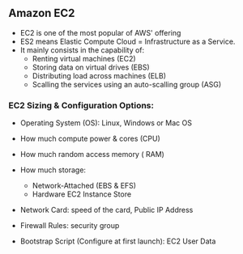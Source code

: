 ## Amazon EC2

* EC2 is one of the most popular of AWS' offering
* ES2 means Elastic Compute Cloud = Infrastructure as a Service.
* It mainly consists in the capability of:
  * Renting virtual machines (EC2)
  * Storing data on virtual drives (EBS)
  * Distributing load across machines (ELB)
  * Scalling the services using an auto-scalling group (ASG)

### EC2 Sizing & Configuration Options:

* Operating System (OS): Linux, Windows or Mac OS
* How much compute power & cores (CPU)
* How much random access memory ( RAM)
* How much storage:

  * Network-Attached (EBS & EFS)
  * Hardware EC2 Instance Store
* Network Card: speed of the card, Public IP Address
* Firewall Rules: security group
* Bootstrap Script (Configure at first launch): EC2 User Data
